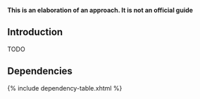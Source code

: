 
**This is an elaboration of an approach. It is not an official guide**

## Introduction

TODO

## Dependencies

{% include dependency-table.xhtml %}



